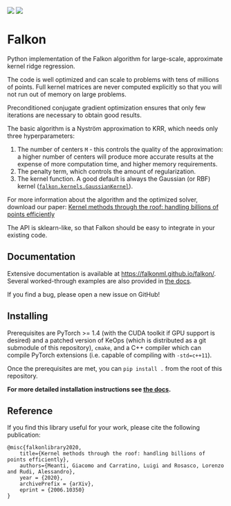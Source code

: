 [![](https://travis-ci.org/FalkonML/falkon.svg?branch=master)](https://travis-ci.org/github/FalkonML/falkon)
[![](https://codecov.io/gh/FalkonML/falkon/branch/master/graphs/badge.svg?branch=master)](https://codecov.io/gh/FalkonML/falkon/)

# Falkon

Python implementation of the Falkon algorithm for large-scale, approximate kernel ridge regression.

The code is well optimized and can scale to problems with tens of millions of points.
Full kernel matrices are never computed explicitly so that you will not run out of memory on large problems.

Preconditioned conjugate gradient optimization ensures that only few iterations are necessary to obtain good results.

The basic algorithm is a Nyström approximation to KRR, which needs only three hyperparameters:
 1. The number of centers `M` - this controls the quality of the approximation: a higher number of centers will
    produce more accurate results at the expense of more computation time, and higher memory requirements.
 2. The penalty term, which controls the amount of regularization.
 3. The kernel function. A good default is always the Gaussian (or RBF) kernel
    ([`falkon.kernels.GaussianKernel`](https://falkonml.github.io/falkon/api_reference/kernels.html#gaussian-kernel)).

For more information about the algorithm and the optimized solver, download our paper:
[Kernel methods through the roof: handling billions of points efficiently](https://arxiv.org/abs/2006.10350)

The API is sklearn-like, so that Falkon should be easy to integrate in your existing code.

## Documentation

Extensive documentation is available at https://falkonml.github.io/falkon/. Several worked-through examples
are also provided in [the docs](https://falkonml.github.io/falkon/examples/examples.html).

If you find a bug, please open a new issue on GitHub!


## Installing

Prerequisites are PyTorch >= 1.4 (with the CUDA toolkit if GPU support is desired) and a patched version of KeOps (which
is distributed as a git submodule of this repository), `cmake`, and a C++ compiler which can compile PyTorch extensions
(i.e. capable of compiling with `-std=c++11`).

Once the prerequisites are met, you can `pip install .` from the root of this repository.

**For more detailed installation instructions see [the docs](https://falkonml.github.io/falkon/install.html).**


## Reference

If you find this library useful for your work, please cite the following publication:
```
@misc{falkonlibrary2020,
    title={Kernel methods through the roof: handling billions of points efficiently},
    authors={Meanti, Giacomo and Carratino, Luigi and Rosasco, Lorenzo and Rudi, Alessandro},
    year = {2020},
    archivePrefix = {arXiv},
    eprint = {2006.10350}
}
```
